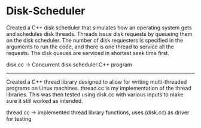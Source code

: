 # Disk-Scheduler
Created a C++ disk scheduler that simulates how an operating system gets and schedules disk threads. Threads issue disk requests by queueing them on the disk scheduler. The number of disk requesters is specified in the arguments to run the code, and there is one thread to service all the requests. The disk queues are serviced in shortest seek time first.

disk.cc  -> Concurrent disk scheduler C++ program 

****************************************************************************************************************************

Created a C++ thread library designed to allow for writing multi-threaded programs on Linux machines.  thread.cc is my implementation of the thread libraries. This was then tested using disk.cc with various inputs to make sure it still worked as intended. 

thread.cc -> implemented thread library functions, uses (disk.cc) as driver for testing

